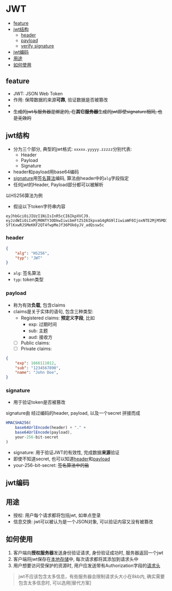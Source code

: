 # JWT

- [feature](#feature)
- [jwt结构](#jwt结构)
  - [header](#header)
  - [payload](#payload)
  - [verify signature](#verify-signature)
- [jwt编码](#jwt编码)
- [用途](#用途)
- [如何使用](#如何使用)


## feature

- JWT: JSON Web Token
- 作用: 保障数据的来源**可靠**, 验证数据是否被篡改
- 
- ~~生成的jwt与服务器是绑定的, 在**其它服务器**生成的jwt即使signature相同, 也是无效的~~

## jwt结构

- 分为三个部分, 典型的jwt格式: `xxxxx.yyyyy.zzzzz`分别代表: 
  - Header
  - Payload
  - Signature
- header和payload用base64编码
- [signature](#signature)用[签名算法](Algorithm_Digital_Signature.md)编码, 算法由header中的`alg`字段指定
- 任何jwt的Header, Payload部分都可以被解析

以HS256算法为例

- 假设以下token字符串内容

```
eyJhbGciOiJIUzI1NiIsInR5cCI6IkpXVCJ9.
eyJzdWIiOiIxMjM0NTY3ODkwIiwibmFtZSI6IkpvaG4gRG9lIiwiaWF0IjoxNTE2MjM5MDIyfQ.
SflKxwRJSMeKKF2QT4fwpMeJf36POk6yJV_adQssw5c
```

### header

```json
{
    "alg": "HS256",
    "typ": "JWT"
}
```

- `alg`: 签名算法
- `typ`: token类型

### payload

- 称为有效**负载**, 包含claims
- claims是关于实体的语句, 包含三种类型:
  - Registered claims: **预定义字段**, 比如
    - exp: 过期时间
    - sub: 主题
    - aud: 接收方
  - [ ] Public claims:
  - [ ] Private claims:

```json
{
    "exp": 1666111012,
    "sub": "1234567890",
    "name": "John Doe",
}
```

### signature

- 用于验证token是否被篡改

signature由 经过编码的header, payload, 以及一个secret 拼接而成

```js
HMACSHA256(
    base64UrlEncode(header) + "." +
    base64UrlEncode(payload),
    your-256-bit-secret
)
```

- signature: 用于验证JWT的有效性, 完成数据**来源**验证
- 即使不知道secret, 也可以知道[header](#header)和[payload](#payload)
- your-256-bit-secret: ~~签名算法中的盐~~

## jwt编码


## 用途

- 授权: 用户每个请求都将包括jwt, 如单点登录
- 信息交换: jwt可以被认为是一个JSON对象, 可以验证内容又没有被篡改

## 如何使用

1. 客户端向**授权服务器**发送身份验证请求, 身份验证成功时, 服务器返回一个jwt
2. 客户端将jwt保存在[本地存储](../javascript/JavaScript_BOM.md#localStorage)中, 每次请求都将其添加到请求头中
3. 用户想要访问受保护的资源时, 用户应发送带有Authorization字段的[请求头](./Http_Request_Message.md#请求头)

> jwt不应该包含太多信息，有些服务器会限制请求头大小在8kb内, 确实需要包含太多信息时, 可以选用[替代方案]
